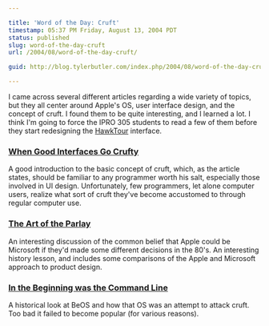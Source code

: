 ```yaml
---

title: 'Word of the Day: Cruft'
timestamp: 05:37 PM Friday, August 13, 2004 PDT
status: published
slug: word-of-the-day-cruft
url: /2004/08/word-of-the-day-cruft/

guid: http://blog.tylerbutler.com/index.php/2004/08/word-of-the-day-cruft/

---
```


I came across several different articles regarding a wide variety of topics,
but they all center around Apple's OS, user interface design, and the concept
of cruft. I found them to be quite interesting, and I learned a lot. I think
I'm going to force the IPRO 305 students to read a few of them before they
start redesigning the [HawkTour][1] interface.

  
### [When Good Interfaces Go Crufty][2]

A good introduction to the basic concept of cruft, which, as the article
states, should be familiar to any programmer worth his salt, especially those
involved in UI design. Unfortunately, few programmers, let alone computer
users, realize what sort of cruft they've become accustomed to through regular
computer use.


### [The Art of the Parlay][3]

An interesting discussion of the common belief that Apple could be Microsoft
if they'd made some different decisions in the 80's. An interesting history
lesson, and includes some comparisons of the Apple and Microsoft approach to
product design.


### [In the Beginning was the Command Line][4]

A historical look at BeOS and how that OS was an attempt to attack cruft. Too
bad it failed to become popular (for various reasons).


   [1]: http://www.hawktour.net
   [2]: http://64.233.179.104/search?q=cache:m1-41ZtamDcJ:mpt.phrasewise.com/stories/storyReader$374&hl=en&lr=&ie=UTF-8&strip=1
   [3]: http://daringfireball.net/2004/08/parlay
   [4]: http://joesacher.com/documents/commandline.php?Page=ETRE

